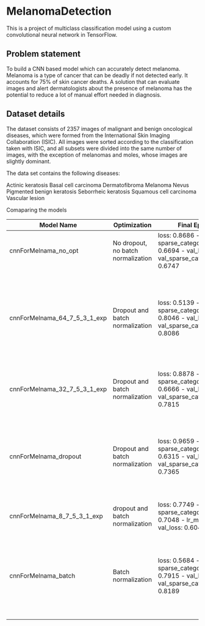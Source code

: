 # MelanomaDetection

This is a project of multiclass classification model using a custom convolutional neural network in TensorFlow. 

## Problem statement 

To build a CNN based model which can accurately detect melanoma. Melanoma is a type of cancer that can be deadly if not detected early. It accounts for 75% of skin cancer deaths. A solution that can evaluate images and alert dermatologists about the presence of melanoma has the potential to reduce a lot of manual effort needed in diagnosis.

## Dataset details
The dataset consists of 2357 images of malignant and benign oncological diseases, which were formed from the International Skin Imaging Collaboration (ISIC). All images were sorted according to the classification taken with ISIC, and all subsets were divided into the same number of images, with the exception of melanomas and moles, whose images are slightly dominant.


The data set contains the following diseases:

Actinic keratosis
Basal cell carcinoma
Dermatofibroma
Melanoma
Nevus
Pigmented benign keratosis
Seborrheic keratosis
Squamous cell carcinoma
Vascular lesion

Comaparing the models

|Model Name|Optimization|Final Epoch Details|Comments|
|----------|-----------|------|----------|
|cnnForMelnama_no_opt|No dropout, no batch normalization|loss: 0.8686 - sparse_categorical_accuracy: 0.6694 - val_loss: 0.8501 - val_sparse_categorical_accuracy: 0.6747|The loss and accuracy curves are varying significantly|
|cnnForMelnama_64_7_5_3_1_exp|Dropout and batch normalization|loss: 0.5139 - sparse_categorical_accuracy: 0.8046 - val_loss: 0.5487 - val_sparse_categorical_accuracy: 0.8086|The loss value has significantly lowered and the performance has improved however the curves are still varying significantly|
|cnnForMelnama_32_7_5_3_1_exp|Dropout and batch normalization|loss: 0.8878 - sparse_categorical_accuracy: 0.6666 - val_loss: 0.6390 - val_sparse_categorical_accuracy: 0.7815|The loss and accuracy curves are varying but better than before|
|cnnForMelnama_dropout|Dropout and batch normalization|loss: 0.9659 - sparse_categorical_accuracy: 0.6315 - val_loss: 0.7142 - val_sparse_categorical_accuracy: 0.7365|The curves are more stable than before but the gap between training results and validation results is more|
|cnnForMelnama_8_7_5_3_1_exp|dropout and batch normalization|loss: 0.7749 - sparse_categorical_accuracy: 0.7048 - lr_metric: 0.0022 - val_loss: 0.6044|average curve variations are present|
|cnnForMelnama_batch|Batch normalization|loss: 0.5684 - sparse_categorical_accuracy: 0.7915 - val_loss: 0.5058 - val_sparse_categorical_accuracy: 0.8189|The loss value has significantly lowered and the performance has improved and the curves are stable|
